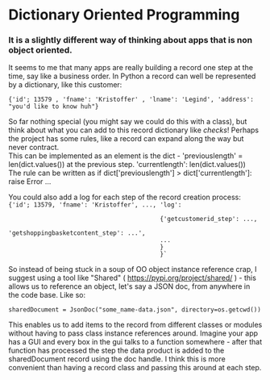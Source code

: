 # Dictionary Oriented Programming
### It is a slightly different way of thinking about apps that is non object oriented.

It seems to me that many apps are really building a record one step at the time, say like a business order. In Python a record can well be represented by a dictionary, like this customer:  

`{'id'; 13579 , 'fname': 'Kristoffer' , 'lname': 'Legind', 'address': "you'd like to know huh"}`

So far nothing special (you might say we could do this with a class), but think about what you can add to this record dictionary like *checks*! Perhaps the project has some rules, like a record can expand along the way but never contract.  
This can be implemented as an element is the dict - 'previouslength' = len(dict.values()) at the previous step. 'currentlength': len(dict.values())  
The rule can be written as if dict['previouslength'] > dict['currentlength']: raise Error ...

You could also add a log for each step of the record creation process:  
`{'id'; 13579, 'fname': 'Kristoffer', ..., 'log':`  

                                              {'getcustomerid_step': ...,                                                
                                              'getshoppingbasketcontent_step': ...',  
                                              ...
                                              }  
                                              }`
                                              
So instead of being stuck in a soup of OO object instance reference crap, I suggest using a tool like "Shared" ( https://pypi.org/project/shared/ ) - this allows us to reference an object, let's say a JSON doc, from anywhere in the code base. Like so:  

`sharedDocument = JsonDoc("some_name-data.json", directory=os.getcwd())`

This enables us to add items to the record from different classes or modules without having to pass class instance references around. Imagine your app has a GUI and every box in the gui talks to a function somewhere - after that function has processed the step the data product is added to the sharedDocument record using the doc handle. I think this is more convenient than having a record class and passing this around at each step.


